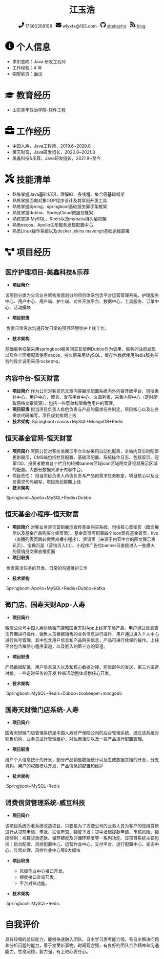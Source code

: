  <center>
     <h1>江玉浩</h1>
     <div>
         <span>
             <img src="assets/phone-solid.svg" width="18px">
             17560308198
         </span>
         ·
         <span>
             <img src="assets/envelope-solid.svg" width="18px">
             wlyxtx@163.com
         </span>
         ·
         <span>
             <img src="assets/github-brands.svg" width="18px">
             <a href="https://gitee.com/sitekeyho/">sitekeyho</a>
         </span>
         ·
         <span>
             <img src="assets/rss-solid.svg" width="18px">
             <a href="https://sitekeyho.gitee.io/note-log/#/">blog</a>
         </span>
     </div>
 </center>

 # <img src="assets/info-circle-solid.svg" width="30px"> 个人信息 

 - 求职意向：Java 研发工程师
 - 工作经验：4 年
 - 期望薪资：面议

# <img src="assets/graduation-cap-solid.svg" width="30px"> 教育经历

- 山东青年政治学院-软件工程

# <img src="assets/briefcase-solid.svg" width="30px"> 工作经历

- 中国人寿，Java工程师，2019.6~2020.8
- 恒天财富，Java研发组长，2020.8~2021.8
- 美鑫科技&乐荐，Java研发组长，2021.8~至今
  

# <img src="assets/tools-solid.svg" width="30px"> 技能清单

- 熟练掌握Java基础知识，理解IO、多线程、集合等基础框架
- 熟练掌握面向对象OOP程序设计及其常用开发工具
- 熟练掌握Spring、springboot基础服务脚手架框架
- 熟练掌握dubbo、SpringCloud微服务框架
- 熟练掌握 MySQL、Redis以及mybatis持久层框架
- 熟悉nacos、Apollo注册服务发现配置中心
- 熟悉Linux操作系统以及docker jekins mavengit基础运维部署


# <img src="assets/project-diagram-solid.svg" width="30px"> 项目经历

##  医疗护理项目-美鑫科技&乐荐
- **项目简介**

​        该项目分类为公司业务架构层面划分的项目体系包含平台运营管理系统、护理服务中心、用户中心、用户端、护士端、对外开放平台、数据中心、工具服务、订单中心、活动模块

- **项目职责**

​        负责日常需求沟通开发日常的项目环境维护上线工作。

- **技术架构**

​        基础服务框架采用springboot服务间交互使用Dubbo作为调用，服务的注册发现以及各个环境配置使用nacos，持久层采用MySQL，缓存性数据使用Redis服务任务的异步调用采用rocketmq。

## 内容中台-恒天财富

- **项目简介**
​        作为公司对客资讯文章内容展示配置系统内外内容开放平台，包括素材中心、用户中心、留言、发布平台中心、文章列表、采集内容中心（定时爬取网络文章资源）、包括一些菜单权限角色用户的管理。
- **项目职责**
​        担当项目负责人角色负责与产品的需求任务制定，项目核心以及业务需求代码编写，项目规划排期上线
- **技术架构**
​        Springboot+nacos+MySQL+MongoDB+Redis
  
## 恒天基金官网-恒天财富

- **项目简介**
​        官网公司对客价值展示平台全站采用自动化配置，全站内容实时配置更新展示，CMS端包括栏目配置、基础项配置、系统操作日志、包括首页、冠军100、投资者教育各个栏目的轮播banner区域icon区域图文音视频展示区域的配置。大部分数据来源于内容中台。
- 项目责任：
​        担当项目负责人角色负责与产品的需求任务制定，项目核心以及业务需求代码编写，项目规划排期上线
- **技术架构**

​        Springboot+Apollo+MySQL+Redis+Dubbo

## 恒天基金小程序-恒天财富

- **项目简介**
​        对客业务咨询营销展示宣传基金购买系统。包括核心营销页（图文展示以及基金产品购买介绍页面）、基金首页可配置四个icon现有基金首页、live（直播列表页跳转微赞直播小程序）、资讯页（来源于内容中台的图文展示资讯页）、宝典页面（营销页入口）、小程序广告位banner可直接进入一些爆火的营销员文章直播页面
- **项目职责**

​        负责需求任务的开发，日常的沟通维护工作
- **技术架构**

​        Springboot+Apollo+MySQL+Redis+Dubbo+kafka
## 微门店、国寿天财App-人寿
- **项目简介**

​        微信公众号中国人寿财险微门店和国寿天财App上线非车险产品，用户通过信息查询界面进行操作，销售人员根据销售的业务信息进行操作，用户通过进入个人中心进行账号管理，其中包含用户信息和产品购买信息，产品可进行续保的操作。上线平台包含微信小程序渠道，以及嵌入的第三方的渠道。
- **项目职责**

​        产品数据配置，用户信息录入以及和核心数据对接，短信邮件的发送，第三方渠道对接，一些定时任务的开发,秒杀活动整体规划核心开发。
- **技术架构**

​        Springboot+MySQL+Redis+Dubbo+zookeeper+mongodb
## 国寿天财微门店系统-人寿
- **项目简介**

​        国寿天财微门店管理系统是中国人寿财产保险公司的后台管理系统，通过该系统对销售机构，业务员进行管理维护，对优惠活动以及一些产品进行配置管理。
- **项目职责**

​        用户个人信息统计的开发，部分产品销售数据统计以及生成数据文档的开发，分支机构，用户的权限模块开发，产品信息的配置和维护
- **技术架构**

​        Springboot+MySQL+Redis
## 消费信贷管理系统-威豆科技
- **项目简介**

​        该项目系统为老系统改造项目，只要是为了方便公司的业务人员为客户的信用贷款进行从贷前申请、审批、征信审查、额度下发；贷中发起提款申请、审核风险、额度控制；核算贷后还款、循环额度及非循环额度等一系列功能。该项目系统主要包括：后台配置、风控配置中心、运营作业中心、支付平台、运行配置中心、查询中心、异常处理、风控作业中心等9大模块
- **项目职责**

   - 风控作业中心接口开发。
   - 额度接口查询开发。
   - 平台对账功能。
- **技术架构**

​        Springboot+MySQL+Redis

# 自我评价

​        具有较强的适应能力，能够快速融入团队。自主学习思考能力强，有自主解决问题和分析问题的能力，善于接受新事物，时间观念强，有良好的团队合作精神和沟通能力，性格沉稳，毅力强，有上进心责任心。